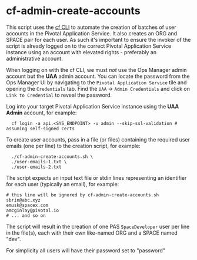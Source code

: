 # cf-admin-create-accounts

This script uses the [cf CLI](https://docs.cloudfoundry.org/cf-cli/) to automate the creation of batches of user accounts in the Pivotal Application Service.  It also creates an ORG and SPACE pair for each user.  As such it's important to ensure the invoker of the script is already logged on to the correct Pivotal Application Service instance using an account with elevated rights - preferably an administrative account.

When logging on with the cf CLI, we must _not_ use the Ops Manager admin account but the **UAA** admin account.  You can locate the password from the Ops Manager UI by navigating to the `Pivotal Application Service` tile and opening the `Credentials` tab. Find the `UAA` -> `Admin Credentials` and click on `Link to Credential` to reveal the password.

Log into your target Pivotal Application Service instance using the **UAA Admin** account, for example:

```no-highlight
  cf login -a api.<SYS_ENDPOINT> -u admin --skip-ssl-validation # assuming self-signed certs
```

To create user accounts, pass in a file (or files) containing the required user emails (one per line) to the creation script, for example:

```no-highlight
  ./cf-admin-create-accounts.sh \
  ./user-emails-1.txt \
  ./user-emails-2.txt
```

The script expects an input text file or stdin lines representing an identifier for each user (typically an email), for example:

```no-highlight
# this line will be ignored by cf-admin-create-accounts.sh
sbrin@abc.xyz
emusk@spacex.com
amcginlay@pivotal.io
# ... and so on
```

The script will result in the creation of one PAS `SpaceDeveloper` user per line in the file(s), each with their own like-named ORG and a SPACE named "dev".

For simplicity all users will have their password set to "password"
